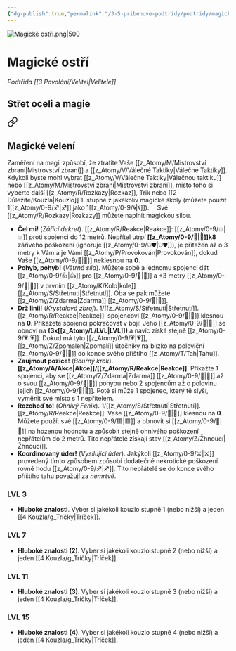 ```yaml
---
{"dg-publish":true,"permalink":"/3-5-pribehove-podtridy/podtridy/magicke-ostri/"}
---
```


![Magické ostří.png|500](/img/user/z_img/Magick%C3%A9%20ost%C5%99%C3%AD.png)
# Magické ostří
*Podtřída [[3 Povolání/Velitel\|Velitele]]*
## **Střet oceli a magie**

<div class="transclusion internal-embed is-loaded"><a class="markdown-embed-link" href="/z-atomy/m/magicke-veleni/" aria-label="Open link"><svg xmlns="http://www.w3.org/2000/svg" width="24" height="24" viewBox="0 0 24 24" fill="none" stroke="currentColor" stroke-width="2" stroke-linecap="round" stroke-linejoin="round" class="svg-icon lucide-link"><path d="M10 13a5 5 0 0 0 7.54.54l3-3a5 5 0 0 0-7.07-7.07l-1.72 1.71"></path><path d="M14 11a5 5 0 0 0-7.54-.54l-3 3a5 5 0 0 0 7.07 7.07l1.71-1.71"></path></svg></a><div class="markdown-embed">




## Magické velení
Zaměření na magii způsobí, že ztratíte Vaše [[z_Atomy/M/Mistrovství zbraní\|Mistrovství zbraní]] a [[z_Atomy/V/Válečné Taktiky\|Válečné Taktiky]]. Kdykoli byste mohl vybrat [[z_Atomy/V/Válečné Taktiky\|Válečnou taktiku]] nebo [[z_Atomy/M/Mistrovství zbraní\|Mistrovství zbraní]], místo toho si vyberte další [[z_Atomy/R/Rozkazy\|Rozkaz]], Trik nebo [[2 Důležité/Kouzla\|Kouzlo]] 1. stupně z jakékoliv magické školy (můžete použít 1[[z_Atomy/0-9/♐\|♐]] jako 1[[z_Atomy/0-9/🌀\|🌀]]). 
⠀
Své [[z_Atomy/R/Rozkazy\|Rozkazy]] můžete naplnit magickou silou.
- **Čel mi!** (*Zářící dekret*). [[z_Atomy/R/Reakce\|Reakce]]: [[z_Atomy/0-9/💥\|💥]] proti spojenci do 12 metrů. Nepřítel utrpí **[[z_Atomy/0-9/💪\|💪]]k8** zářivého poškození (ignoruje [[z_Atomy/0-9/⛉⛊\|⛉⛊]]), je přitažen až o 3 metry k Vám a je Vámi [[z_Atomy/P/Provokován\|Provokován]], dokud Vaše [[z_Atomy/0-9/💖\|💖]] neklesnou na **0**.
⠀
- **Pohyb, pohyb!** (*Větrná síla*). Můžete sobě a jednomu spojenci dát [[z_Atomy/0-9/👍\|👍]] pro [[z_Atomy/0-9/🏁\|🏁]] a +3 metry [[z_Atomy/0-9/🏃\|🏃]] v prvním [[z_Atomy/K/Kolo\|kole]] [[z_Atomy/S/Střetnutí\|Střetnutí]]. Oba se pak můžete [[z_Atomy/Z/Zdarma\|Zdarma]] [[z_Atomy/0-9/🥾\|🥾]].
⠀
- **Drž linii!** (*Krystalová zbroj*). 1/[[z_Atomy/S/Střetnutí\|Střetnutí]]. [[z_Atomy/R/Reakce\|Reakce]]: spojencovi [[z_Atomy/0-9/💖\|💖]] klesnou na **0**. Přikážete spojenci pokračovat v boji! Jeho [[z_Atomy/0-9/💖\|💖]] se obnoví na **(3x[[z_Atomy/L/LVL\|LVL]])** a navíc získá stejně [[z_Atomy/0-9/💗\|💗]]. Dokud má tyto [[z_Atomy/0-9/💗\|💗]], [[z_Atomy/Z/Zpomalen\|Zpomalí]] útočníky na blízko na poloviční [[z_Atomy/0-9/🏃\|🏃]] do konce svého příštího [[z_Atomy/T/Tah\|Tahu]].
⠀
- **Zaujmout pozice!** (*Bouřný krok*). **[[z_Atomy/A/Akce\|Akce]]/[[z_Atomy/R/Reakce\|Reakce]]**: Přikažte 1 spojenci, aby se [[z_Atomy/Z/Zdarma\|Zdarma]] [[z_Atomy/0-9/🥾\|🥾]] až o svou [[z_Atomy/0-9/🏃\|🏃]] pohybu nebo 2 spojencům až o polovinu jejich [[z_Atomy/0-9/🏃\|🏃]]. Poté si může 1 spojenec, který tě slyší, vyměnit své místo s 1 nepřítelem.
⠀
- **Rozchoď to!** (*Ohnivý Fénix*). 1/[[z_Atomy/S/Střetnutí\|Střetnutí]]. [[z_Atomy/R/Reakce\|Reakce]]: Vaše [[z_Atomy/0-9/💖\|💖]] klesnou na **0**. Můžete použít své [[z_Atomy/0-9/🟥\|🟥]] a obnovit si [[z_Atomy/0-9/💖\|💖]] na hozenou hodnotu a způsobit stejně ohnivého poškození nepřátelům do 2 metrů. Tito nepřátelé získají stav [[z_Atomy/Z/Žhnoucí\|Žhnoucí]].
⠀
- **Koordinovaný úder!** (*Vysilující úder*). Jakýkoli [[z_Atomy/0-9/⚔️\|⚔️]] provedený tímto způsobem způsobí dodatečné nekrotické poškození rovné hodu [[z_Atomy/0-9/♐\|♐]]. Tito nepřátelé se do konce svého příštího tahu považují za *nemrtvé*.
⠀

</div></div>

### LVL 3
- **Hluboké znalosti**. Vyber si jakékoli kouzlo stupně 1 (nebo nižší) a jeden [[4 Kouzla/g_Tríčky\|Tríček]].
### LVL 7
- **Hluboké znalosti (2)**. Vyber si jakékoli kouzlo stupně 2 (nebo nižší) a jeden [[4 Kouzla/g_Tríčky\|Tríček]].
### LVL 11
- **Hluboké znalosti (3)**. Vyber si jakékoli kouzlo stupně 3 (nebo nižší) a jeden [[4 Kouzla/g_Tríčky\|Tríček]].
### LVL 15
- **Hluboké znalosti (4)**. Vyber si jakékoli kouzlo stupně 4 (nebo nižší) a jeden [[4 Kouzla/g_Tríčky\|Tríček]].